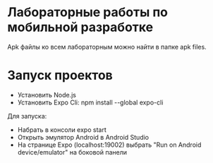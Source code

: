 # Лабораторные работы по мобильной разработке

Apk файлы ко всем лабораторным можно найти в папке apk files.

# Запуск проектов

  - Установить Node.js
  - Установить Expo Cli: npm install --global expo-cli


Для запуска:
  - Набрать в консоли expo start
  - Открыть эмулятор Android в Android Studio
  - На странице Expo (localhost:19002) выбрать "Run on Android device/emulator" на боковой панели
